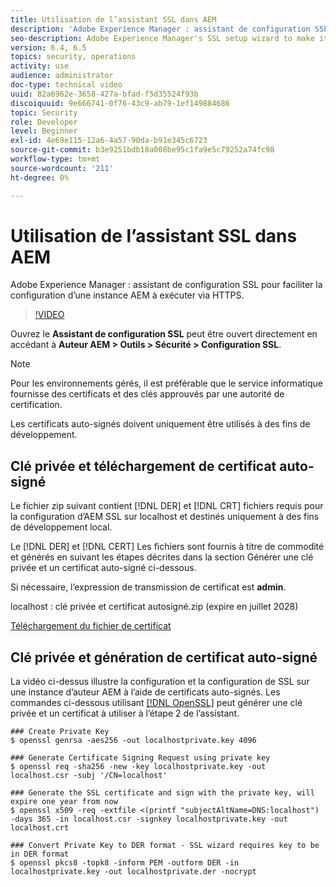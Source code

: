 ```yaml
---
title: Utilisation de l’assistant SSL dans AEM
description: 'Adobe Experience Manager : assistant de configuration SSL pour faciliter la configuration d’une instance AEM à exécuter via HTTPS.'
seo-description: Adobe Experience Manager's SSL setup wizard to make it easier to set up an AEM instance to run over HTTPS.
version: 6.4, 6.5
topics: security, operations
activity: use
audience: administrator
doc-type: technical video
uuid: 82a6962e-3658-427a-bfad-f5d35524f93b
discoiquuid: 9e666741-0f76-43c9-ab79-1ef149884686
topic: Security
role: Developer
level: Beginner
exl-id: 4e69e115-12a6-4a57-90da-b91e345c6723
source-git-commit: b3e9251bdb18a008be95c1fa9e5c79252a74fc98
workflow-type: tm+mt
source-wordcount: '211'
ht-degree: 0%

---
```


# Utilisation de l’assistant SSL dans AEM

Adobe Experience Manager : assistant de configuration SSL pour faciliter la configuration d’une instance AEM à exécuter via HTTPS.

>[!VIDEO](https://video.tv.adobe.com/v/17993?quality=12&learn=on)

Ouvrez le __Assistant de configuration SSL__ peut être ouvert directement en accédant à __Auteur AEM > Outils > Sécurité > Configuration SSL__.

>[!NOTE]
>
>Pour les environnements gérés, il est préférable que le service informatique fournisse des certificats et des clés approuvés par une autorité de certification.
>
>Les certificats auto-signés doivent uniquement être utilisés à des fins de développement.

## Clé privée et téléchargement de certificat auto-signé

Le fichier zip suivant contient [!DNL DER] et [!DNL CRT] fichiers requis pour la configuration d’AEM SSL sur localhost et destinés uniquement à des fins de développement local.

Le [!DNL DER] et [!DNL CERT] Les fichiers sont fournis à titre de commodité et générés en suivant les étapes décrites dans la section Générer une clé privée et un certificat auto-signé ci-dessous.

Si nécessaire, l’expression de transmission de certificat est **admin**.

localhost : clé privée et certificat autosigné.zip (expire en juillet 2028)

[Téléchargement du fichier de certificat](assets/use-the-ssl-wizard/certificate.zip)

## Clé privée et génération de certificat auto-signé

La vidéo ci-dessus illustre la configuration et la configuration de SSL sur une instance d’auteur AEM à l’aide de certificats auto-signés. Les commandes ci-dessous utilisant [[!DNL OpenSSL]](https://www.openssl.org/) peut générer une clé privée et un certificat à utiliser à l’étape 2 de l’assistant.

```shell
### Create Private Key
$ openssl genrsa -aes256 -out localhostprivate.key 4096

### Generate Certificate Signing Request using private key
$ openssl req -sha256 -new -key localhostprivate.key -out localhost.csr -subj '/CN=localhost'

### Generate the SSL certificate and sign with the private key, will expire one year from now
$ openssl x509 -req -extfile <(printf "subjectAltName=DNS:localhost") -days 365 -in localhost.csr -signkey localhostprivate.key -out localhost.crt

### Convert Private Key to DER format - SSL wizard requires key to be in DER format
$ openssl pkcs8 -topk8 -inform PEM -outform DER -in localhostprivate.key -out localhostprivate.der -nocrypt
```
